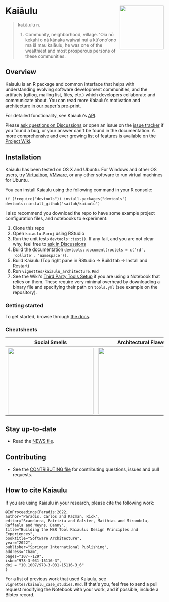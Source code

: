 # Kaiāulu <a href="https://github.com/sailuh/kaiaulu"><img src="man/figures/logo.png" align="right" height="140" /></a>

> kai.ā.ulu
> n.
> 1. Community, neighborhood, village. ʻOia nō kekahi o nā kānaka waiwai nui a kūʻonoʻono ma iā mau kaiāulu, he was one of the wealthiest and most prosperous persons of these communities.

## Overview

Kaiaulu is an R package and common interface that helps with understanding evolving software development communities, and the artifacts (gitlog, mailing list, files, etc.) which developers collaborate and communicate about. You can read more Kaiaulu's motivation and architecture [in our paper's pre-print](https://arxiv.org/abs/2304.14570).

For detailed functionality, see Kaiaulu's [API](http://itm0.shidler.hawaii.edu/kaiaulu/reference/index.html).

Please [ask questions on Discussions](https://github.com/sailuh/kaiaulu/discussions) or open an issue on the [issue tracker](https://github.com/sailuh/kaiaulu/issues) if you found a bug, or your answer can't be found in the documentation. A more comprehensive and ever growing list of features is available on the [Project Wiki](https://github.com/sailuh/kaiaulu/wiki). 


## Installation 

Kaiaulu has been tested on OS X and Ubuntu. For Windows and other OS users, try [Virtualbox](https://www.virtualbox.org/),
[VMware](https://www.vmware.com/), or any other software to run virtual machines for Ubuntu. 

You can install Kaiaulu using the following command in your R console:

```
if (!require("devtools")) install.packages("devtools")
devtools::install_github("sailuh/kaiaulu")
```

I also recommend you download the repo to have some example project configuration files, and notebooks to experiment:

 1. Clone this repo 
 2. Open `kaiaulu.Rproj` using RStudio
 3. Run the unit tests `devtools::test()`. If any fail, and you are not clear why, feel free to [ask in Discussions](https://github.com/sailuh/kaiaulu/discussions)
 4. Build the documentation `devtools::document(roclets = c('rd', 'collate', 'namespace'))`.
 5. Build Kaiaulu (Top right pane in RStudio -> Build tab -> Install and Restart)
 6. Run `vignettes/kaiaulu_architecture.Rmd` 
 7. See the Wiki's [Third Party Tools Setup](https://github.com/sailuh/kaiaulu/wiki/Third-Party-Tools-Setup) if you are using a Notebook that relies on them. These require very minimal overhead by downloading a binary file and specifying their path on `tools.yml` (see example on the repository). 
 
### Getting started

To get started, browse through [the docs](http://itm0.shidler.hawaii.edu/kaiaulu).

### Cheatsheets


| Social Smells | Architectural Flaws |
| ------------- | ------------- |
| <a href="https://github.com/sailuh/kaiaulu_cheatsheet/blob/main/cheatsheets/social-smells-cheatsheet.pdf"><img src="https://github.com/sailuh/kaiaulu_cheatsheet/blob/main/cheatsheets/social_smells_cheatsheet.png" width="272" height="210"/></a> |  <a href="https://github.com/sailuh/kaiaulu_cheatsheet/blob/main/cheatsheets/dv8-cheatsheet.pdf"><img src="https://github.com/sailuh/kaiaulu_cheatsheet/blob/main/cheatsheets/dv8_cheatsheet.png" width="272" height="210"/></a>   |



## Stay up-to-date

 * Read the [NEWS file](https://github.com/sailuh/kaiaulu/blob/master/NEWS.md).

## Contributing

 * See the [CONTRIBUTING file](https://github.com/sailuh/kaiaulu/blob/master/CONTRIBUTING.md) for contributing questions, issues and pull requests.

## How to cite Kaiaulu 

If you are using Kaiaulu in your research, please cite the following work: 

```
@InProceedings{Paradis:2022,
author="Paradis, Carlos and Kazman, Rick",
editor="Scandurra, Patrizia and Galster, Matthias and Mirandola, Raffaela and Weyns, Danny",
title="Building the MSR Tool Kaiaulu: Design Principles and Experiences",
booktitle="Software Architecture",
year="2022",
publisher="Springer International Publishing",
address="Cham",
pages="107--129",
isbn="978-3-031-15116-3",
doi = "10.1007/978-3-031-15116-3_6"
}
```

For a list of previous work that used Kaiaulu, see `vignettes/kaiaulu_case_studies.Rmd`. If that's you, feel free to send a pull request modifying the Notebook with your work, and if possible, include a Bibtex record. 
